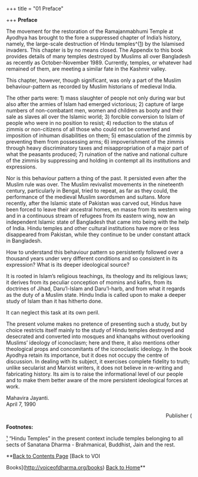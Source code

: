 +++
title = "01 Preface"

+++
**Preface**

The movement for the restoration of the Ramajanmabhumi Temple at Ayodhya has brought to the fore a suppressed chapter of India’s history, namely, the large-scale destruction of Hindu temples^([1](#1)) by the Islamised invaders.  This chapter is by no means closed.  The Appendix to this book provides details of many temples destroyed by Muslims all over Bangladesh as recently as October-November 1989.  Currently, temples, or whatever had remained of them, are meeting a similar fate in the Kashmir valley.

This chapter, however, though significant, was only a part of the Muslim behaviour-pattern as recorded by Muslim historians of medieval India. 

The other parts were: 1) mass slaughter of people not only during war but also after the armies of Islam had emerged victorious; 2) capture of large numbers of non-combatant men, women and children as booty and their sale as slaves all over the Islamic world; 3) forcible conversion to Islam of people who were in no position to resist; 4) reduction to the status of zimmis or non-citizens of all those who could not be converted and imposition of inhuman disabilities on them; 5) emasculation of the zimmis by preventing them from possessing arms; 6) impoverishment of the zimmis through heavy discriminatory taxes and misappropriation of a major part of what the peasants produced; 7) ruination of the native and national culture of the zimmis by suppressing and holding in contempt all its institutions and expressions.

Nor is this behaviour pattern a thing of the past.  It persisted even after the Muslim rule was over.  The Muslim revivalist movements in the nineteenth century, particularly in Bengal, tried to repeat, as far as they could, the performance of the medieval Muslim swordsmen and sultans.  More recently, after the Islamic state of Pakistan was carved out, Hindus have been forced to leave their ancestral homes, en masse from its western wing and in a continuous stream of refugees from its eastern wing, now an independent Islamic state of Bangladesh that came into being with the help of India.  Hindu temples and other cultural institutions have more or less disappeared from Pakistan, while they continue to be under constant attack in Bangladesh.

How to understand this behaviour pattern so persistently followed over a thousand years under very different conditions and so consistent in its expression? What is its deeper ideological source?

It is rooted in Islam’s religious teachings, its theology and its religious laws; it derives from its peculiar conception of momins and kafirs, from its doctrines of Jihad, Daru’l-Islam and Daru’l-harb, and from what it regards as the duty of a Muslim state.  Hindu India is called upon to make a deeper study of Islam than it has hitherto done. 

It can neglect this task at its own peril.

The present volume makes no pretence of presenting such a study, but by choice restricts itself mainly to the study of Hindu temples destroyed and desecrated and converted into mosques and khanqahs without overlooking Muslims’ ideology of iconoclasm; here and there, it also mentions other theological props and concomitants of the iconoclastic ideology.  In the book Ayodhya retain its importance, but it does not occupy the centre of discussion.  In dealing with its subject, it exercises complete fidelity to truth; unlike secularist and Marxist writers, it does not believe in re-writing and fabricating history.  Its aim is to raise the informational level of our people and to make them better aware of the more persistent ideological forces at work.

Mahavira Jayanti.  
April 7, 1990

<div align="right">

Publisher (</div>

  

**Footnotes:**

[¹](#1a) “Hindu Temples” in the present context include temples belonging to all sects of Sanatana Dharma - Brahmanical, Buddhist, Jain and the rest.

**[Back to Contents Page](index.htm)    [Back to VOI

Books](http://voiceofdharma.org/books)    [Back to Home](http://voiceofdharma.org)**

